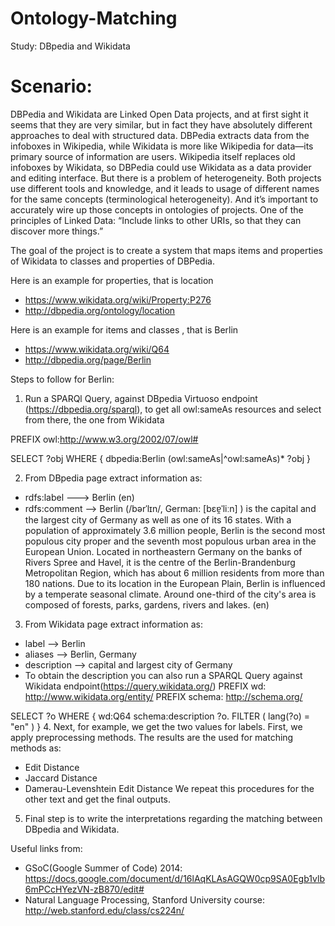 # Ontology-Matching
Study: DBpedia and Wikidata

# Scenario:
DBPedia and Wikidata are Linked Open Data projects, and at first sight it seems that they are very similar, but in fact they have absolutely different approaches to deal with structured data. DBPedia extracts data from the infoboxes in Wikipedia, while Wikidata is more like Wikipedia for data—its primary source of information are users. Wikipedia itself replaces old infoboxes by Wikidata, so DBPedia could use Wikidata as a data provider and editing interface. But there is a problem of heterogeneity. Both projects use different tools and knowledge, and it leads to usage of different names for the same concepts (terminological heterogeneity). And it’s important to accurately wire up those concepts in ontologies of projects. One of the principles of Linked Data: “Include links to other URIs, so that they can discover more things.”

The goal of the project is to create a system that maps items and properties of Wikidata to classes and properties of DBPedia.

Here is an example for properties, that is location
 - https://www.wikidata.org/wiki/Property:P276
 - http://dbpedia.org/ontology/location

Here is an example for items and classes , that is Berlin
 - https://www.wikidata.org/wiki/Q64
 - http://dbpedia.org/page/Berlin

 
Steps to follow for Berlin:
1. Run a SPARQl Query, against DBpedia Virtuoso endpoint (https://dbpedia.org/sparql),
   to get all owl:sameAs resources and select from there, the one from Wikidata

PREFIX owl:<http://www.w3.org/2002/07/owl#>

SELECT ?obj WHERE {
    dbpedia:Berlin (owl:sameAs|^owl:sameAs)* ?obj
}
 
2. From DBpedia page extract information as:
 - rdfs:label ---> Berlin (en)
 - rdfs:comment --> Berlin (/bərˈlɪn/, German: [bɛɐ̯ˈliːn] ) is the capital and the largest city of Germany as well as one of its 16 states. With a population of approximately 3.6 million people, Berlin is the second most populous city proper and the seventh most populous urban area in the European Union. Located in northeastern Germany on the banks of Rivers Spree and Havel, it is the centre of the Berlin-Brandenburg Metropolitan Region, which has about 6 million residents from more than 180 nations. Due to its location in the European Plain, Berlin is influenced by a temperate seasonal climate. Around one-third of the city's area is composed of forests, parks, gardens, rivers and lakes. (en) 
 
3. From Wikidata page extract information as:
 - label --> Berlin 
 - aliases --> Berlin, Germany
 - description --> capital and largest city of Germany
 - To obtain the description you can also run a SPARQL Query against Wikidata endpoint(https://query.wikidata.org/)
 PREFIX wd: <http://www.wikidata.org/entity/>
 PREFIX schema: <http://schema.org/>

 SELECT ?o
 WHERE 
 {
  wd:Q64 schema:description ?o.
  FILTER ( lang(?o) = "en" )
 }
4. Next, for example, we get the two values for labels. First, we apply preprocessing methods. 
   The results are the used for matching methods as: 
 - Edit Distance
 - Jaccard Distance
 - Damerau-Levenshtein Edit Distance
   We repeat this procedures for the other text and get the final outputs.

5. Final step is to write the interpretations regarding the matching between DBpedia and Wikidata.

Useful links from:
  - GSoC(Google Summer of Code) 2014: https://docs.google.com/document/d/16lAqKLAsAGQW0cp9SA0Egb1vlb6mPCcHYezVN-zB870/edit#
  - Natural Language Processing, Stanford University course: http://web.stanford.edu/class/cs224n/

